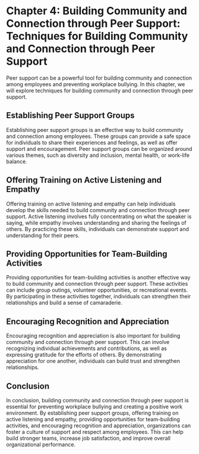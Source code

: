 Chapter 4: Building Community and Connection through Peer Support: Techniques for Building Community and Connection through Peer Support
========================================================================================================================================

Peer support can be a powerful tool for building community and connection among employees and preventing workplace bullying. In this chapter, we will explore techniques for building community and connection through peer support.

Establishing Peer Support Groups
--------------------------------

Establishing peer support groups is an effective way to build community and connection among employees. These groups can provide a safe space for individuals to share their experiences and feelings, as well as offer support and encouragement. Peer support groups can be organized around various themes, such as diversity and inclusion, mental health, or work-life balance.

Offering Training on Active Listening and Empathy
-------------------------------------------------

Offering training on active listening and empathy can help individuals develop the skills needed to build community and connection through peer support. Active listening involves fully concentrating on what the speaker is saying, while empathy involves understanding and sharing the feelings of others. By practicing these skills, individuals can demonstrate support and understanding for their peers.

Providing Opportunities for Team-Building Activities
----------------------------------------------------

Providing opportunities for team-building activities is another effective way to build community and connection through peer support. These activities can include group outings, volunteer opportunities, or recreational events. By participating in these activities together, individuals can strengthen their relationships and build a sense of camaraderie.

Encouraging Recognition and Appreciation
----------------------------------------

Encouraging recognition and appreciation is also important for building community and connection through peer support. This can involve recognizing individual achievements and contributions, as well as expressing gratitude for the efforts of others. By demonstrating appreciation for one another, individuals can build trust and strengthen relationships.

Conclusion
----------

In conclusion, building community and connection through peer support is essential for preventing workplace bullying and creating a positive work environment. By establishing peer support groups, offering training on active listening and empathy, providing opportunities for team-building activities, and encouraging recognition and appreciation, organizations can foster a culture of support and respect among employees. This can help build stronger teams, increase job satisfaction, and improve overall organizational performance.
